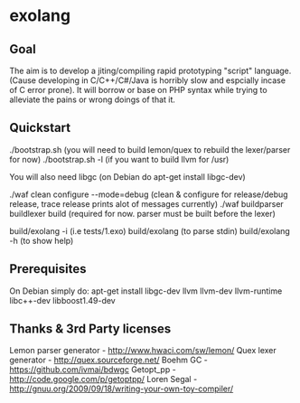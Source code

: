 exolang
=======

Goal
----
The aim is to develop a jiting/compiling rapid prototyping "script" language. (Cause developing in C/C++/C#/Java is horribly slow and espcially incase of C error prone).
It will borrow or base on PHP syntax while trying to alleviate the pains or wrong doings of that it.

Quickstart
----------
./bootstrap.sh						(you will need to build lemon/quex to rebuild the lexer/parser for now)
./bootstrap.sh -l					(if you want to build llvm for /usr)

You will also need libgc			(on Debian do apt-get install libgc-dev)

./waf clean configure --mode=debug	(clean & configure for release/debug release, trace release prints alot of messages currently)
./waf buildparser buildlexer build	(required for now. parser must be built before the lexer)

build/exolang -i <filename>			(i.e tests/1.exo)
build/exolang						(to parse stdin)
build/exolang -h					(to show help)

Prerequisites
-------------
On Debian simply do:
apt-get install libgc-dev llvm llvm-dev llvm-runtime libc++-dev libboost1.49-dev


Thanks & 3rd Party licenses
---------------------------
Lemon parser generator	- <http://www.hwaci.com/sw/lemon/>
Quex lexer generator	- <http://quex.sourceforge.net/>
Boehm GC				- <https://github.com/ivmai/bdwgc>
Getopt_pp				- <http://code.google.com/p/getoptpp/>
Loren Segal				- <http://gnuu.org/2009/09/18/writing-your-own-toy-compiler/>
